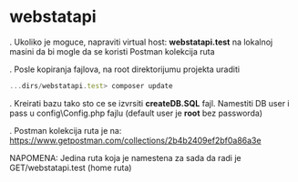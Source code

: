 # webstatapi

. Ukoliko je moguce, napraviti virtual host: **webstatapi.test** na lokalnoj masini da bi mogle da se koristi Postman kolekcija ruta

. Posle kopiranja fajlova, na root direktorijumu projekta uraditi
```javascript
...dirs/webstatapi.test> composer update
```

. Kreirati bazu tako sto ce se izvrsiti **createDB.SQL** fajl. Namestiti DB user i pass u config\Config.php fajlu (default user je **root** bez passworda) 

. Postman kolekcija ruta je na: https://www.getpostman.com/collections/2b4b2409ef2bf0a86a3e

NAPOMENA: Jedina ruta koja je namestena za sada da radi je GET/webstatapi.test (home ruta)

